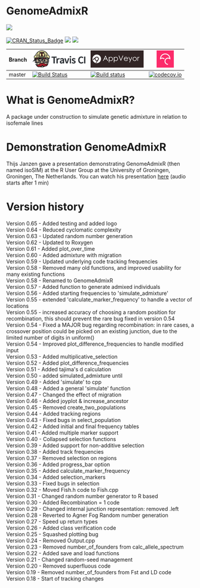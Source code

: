 # GenomeAdmixR
<img src="https://github.com/thijsjanzen/GenomeAdmixR/blob/master/pics/GenomeAdmixR.png" width="256">




[![CRAN_Status_Badge](http://www.r-pkg.org/badges/version/GenomeAdmixR)](https://cran.r-project.org/package=GenomeAdmixR)
[![](http://cranlogs.r-pkg.org/badges/grand-total/GenomeAdmixR)](https://cran.r-project.org/package=GenomeAdmixR)
[![](http://cranlogs.r-pkg.org/badges/GenomeAdmixR)](https://cran.r-project.org/package=GenomeAdmixR)

Branch|[![Travis CI logo](pics/TravisCI.png)](https://travis-ci.org)|[![AppVeyor logo](pics/AppVeyor.png)](https://www.appveyor.com)|[![Codecov logo](pics/Codecov.png)](https://www.codecov.io)
---|---|---|---
master|[![Build Status](https://travis-ci.org/thijsjanzen/GenomeAdmixR.svg?branch=master)](https://travis-ci.org/thijsjanzen/GenomeAdmixR)|[![Build status](https://ci.appveyor.com/api/projects/status/vrfuo3dednjl52tr?svg=true)](https://ci.appveyor.com/project/thijsjanzen/genomeadmixr)|[![codecov.io](https://codecov.io/gh/thijsjanzen/GenomeAdmixR/branch/master/graph/badge.svg)](https://codecov.io/gh/thijsjanzen/GenomeAdmixR)

# What is GenomeAdmixR?
A package under construction to simulate genetic admixture in relation to isofemale lines

# Demonstration GenomeAdmixR
Thijs Janzen gave a presentation demonstrating GenomeAdmixR (then named isoSIM) at the R User Group at the University of Groningen, Groningen, The Netherlands. You can watch his presentation [here](https://streaming3.service.rug.nl/p2gplayer/Player.aspx?id=cxbKvM)  (audio starts after 1 min)

# Version history
Version 0.65 - Added testing and added logo <br />
Version 0.64 - Reduced cyclomatic complexity <br />
Version 0.63 - Updated random number generation <br />
Version 0.62 - Updated to Roxygen <br />
Version 0.61 - Added plot_over_time <br />
Version 0.60 - Added admixture with migration <br />
Version 0.59 - Updated underlying code tracking frequencies <br />
Version 0.58 - Removed many old functions, and improved usability for many existing functions <br />
Version 0.58 - Renamed to GenomeAdmixR <br />
Version 0.57 - Added function to generate admixed individuals <br />
Version 0.56 - Added starting frequencies to 'simulate_admixture' <br />
Version 0.55 - extended 'calculate_marker_frequency' to handle a vector of locations <br />
Version 0.55 - increased accuracy of choosing a random position for recombination, this should prevent the rare bug fixed in version 0.54 <br />
Version 0.54 - Fixed a MAJOR bug regarding recombination: in rare cases, a crossover position could be picked on an existing junction, due to the limited number of digits in uniform() <br />
Version 0.54 - Improved plot_difference_frequencies to handle modified input <br />
Version 0.53 - Added multiplicative_selection <br />
Version 0.52 - Added plot_difference_frequencies <br />
Version 0.51 - Added tajima's d calculation <br />
Version 0.50 - added simulated_admixture until <br />
Version 0.49 - Added 'simulate' to cpp <br />
Version 0.48 - Added a general 'simulate' function <br />
Version 0.47 - Changed the effect of migration <br />
Version 0.46 - Added joyplot & increase_ancestor <br />
Version 0.45 - Removed create_two_populations <br />
Version 0.44 - Added tracking regions <br />
Version 0.43 - Fixed bugs in select_population <br />
Version 0.42 - Added initial and final frequency tables <br />
Version 0.41 - Added multiple marker support <br />
Version 0.40 - Collapsed selection functions <br />
Version 0.39 - Added support for non-additive selection <br />
Version 0.38 - Added track frequencies <br />
Version 0.37 - Removed selection on regions <br />
Version 0.36 - Added progress_bar option <br />
Version 0.35 - Added calculate_marker_frequency <br />
Version 0.34 - Added selection_markers <br />
Version 0.33 - Fixed bugs in selection <br />
Version 0.32 - Moved Fish.h code to Fish.cpp <br />
Version 0.31 - Changed random number generator to R based <br />
Version 0.30 - Added Recombination = 1 code <br />
Version 0.29 - Changed internal junction representation: removed .left <br />
Version 0.28 - Reverted to Agner Fog Random number generation <br />
Version 0.27 - Speed up return types <br />
Version 0.26 - Added class verification code <br />
Version 0.25 - Squashed plotting bug <br />
Version 0.24 - Removed Output.cpp <br />
Version 0.23 - Removed number_of_founders from calc_allele_spectrum <br />
Version 0.22 - Added save and load functions <br />
Version 0.21 - Changed random-seed management <br />
Version 0.20 - Removed superfluous code <br />
Version 0.19 - Removed number_of_founders from Fst and LD code <br />
Version 0.18 - Start of tracking changes <br />
